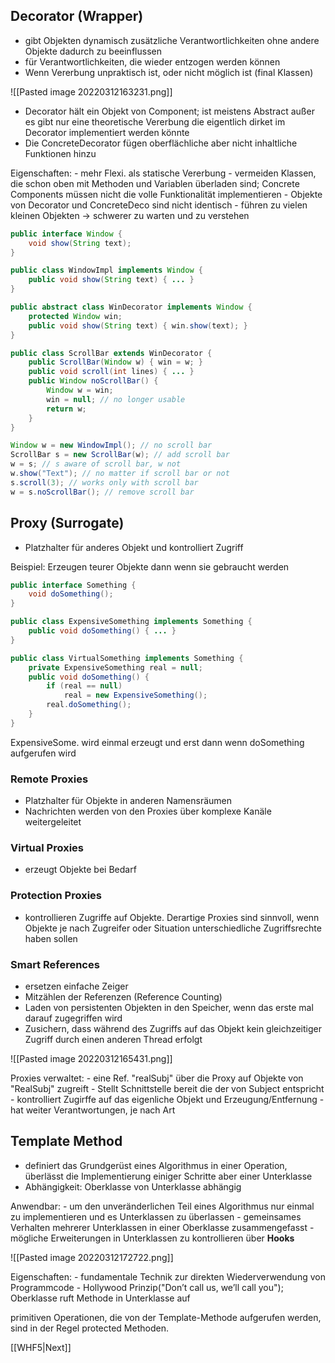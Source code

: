 ## Decorator (Wrapper)
- gibt Objekten dynamisch zusätzliche Verantwortlichkeiten ohne andere Objekte dadurch zu beeinflussen
- für Verantwortlichkeiten, die wieder entzogen werden können
- Wenn Vererbung unpraktisch ist, oder nicht möglich ist (final Klassen)

![[Pasted image 20220312163231.png]]

- Decorator hält ein Objekt von Component; ist meistens Abstract außer es gibt nur eine theoretische Vererbung die eigentlich dirket im Decorator implementiert werden könnte
- Die ConcreteDecorator fügen oberflächliche aber nicht inhaltliche Funktionen hinzu

Eigenschaften:
	- mehr Flexi. als statische Vererbung
	- vermeiden Klassen, die schon oben mit Methoden und Variablen überladen sind; Concrete Components müssen nicht die volle Funktionalität implementieren
	- Objekte von Decorator und ConcreteDeco sind nicht identisch
	- führen zu vielen kleinen Objekten → schwerer zu warten und zu verstehen

```Java
public interface Window {  
	void show(String text);  
}  

public class WindowImpl implements Window {  
	public void show(String text) { ... }  
}  

public abstract class WinDecorator implements Window {  
	protected Window win;  
	public void show(String text) { win.show(text); }  
}  

public class ScrollBar extends WinDecorator {  
	public ScrollBar(Window w) { win = w; }  
	public void scroll(int lines) { ... }  
	public Window noScrollBar() {  
		Window w = win;  
		win = null; // no longer usable  
		return w;  
	}  
}  

Window w = new WindowImpl(); // no scroll bar  
ScrollBar s = new ScrollBar(w); // add scroll bar  
w = s; // s aware of scroll bar, w not  
w.show("Text"); // no matter if scroll bar or not  
s.scroll(3); // works only with scroll bar  
w = s.noScrollBar(); // remove scroll bar
```

## Proxy (Surrogate)
- Platzhalter für anderes Objekt und kontrolliert Zugriff

Beispiel: Erzeugen teurer Objekte dann wenn sie gebraucht werden
```Java
public interface Something {  
	void doSomething();  
}  

public class ExpensiveSomething implements Something {  
	public void doSomething() { ... }  
}  

public class VirtualSomething implements Something {  
	private ExpensiveSomething real = null;  
	public void doSomething() {  
		if (real == null)  
			real = new ExpensiveSomething();  
		real.doSomething();  
	}  
}
```
ExpensiveSome. wird einmal erzeugt und erst dann wenn doSomething aufgerufen wird

### Remote Proxies
- Platzhalter für Objekte in anderen Namensräumen
- Nachrichten werden von den Proxies über komplexe Kanäle weitergeleitet

### Virtual Proxies
- erzeugt Objekte bei Bedarf

### Protection Proxies
- kontrollieren Zugriffe auf Objekte. Derartige Proxies sind sinnvoll, wenn Objekte je nach Zugreifer oder Situation unterschiedliche Zugriffsrechte haben sollen

### Smart References
- ersetzen einfache Zeiger
- Mitzählen der Referenzen (Reference Counting)
- Laden von persistenten Objekten in den Speicher, wenn das erste mal darauf zugegriffen wird
- Zusichern, dass während des Zugriffs auf das Objekt kein gleichzeitiger Zugriff durch einen anderen Thread erfolgt

![[Pasted image 20220312165431.png]]

Proxies verwaltet:
	- eine Ref. "realSubj" über die Proxy auf Objekte von "RealSubj" zugreift
	- Stellt Schnittstelle bereit die der von Subject entspricht
	- kontrolliert Zugirffe auf das eigenliche Objekt und Erzeugung/Entfernung
	- hat weiter Verantwortungen, je nach Art

## Template Method
- definiert das Grundgerüst eines Algorithmus in einer Operation, überlässt die Implementierung einiger Schritte aber einer Unterklasse
- Abhängigkeit: Oberklasse von Unterklasse abhängig

Anwendbar:
	- um den unveränderlichen Teil eines Algorithmus nur einmal zu implementieren und es Unterklassen zu überlassen
	- gemeinsames Verhalten mehrerer Unterklassen in einer Oberklasse zusammengefasst
	- mögliche Erweiterungen in Unterklassen zu kontrollieren über **Hooks**

![[Pasted image 20220312172722.png]]

Eigenschaften:
	- fundamentale Technik zur direkten Wiederverwendung von Programmcode
	- Hollywood Prinzip("Don’t call us, we’ll call you"); Oberklasse ruft Methode in Unterklasse auf

primitiven Operationen, die von der Template-Methode aufgerufen werden, sind in der Regel protected Methoden.

[[WHF5|Next]]
